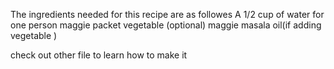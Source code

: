 The ingredients needed for this recipe are as followes 
A 1/2 cup of water for one person 
maggie packet 
vegetable (optional)
maggie masala 
oil(if adding vegetable )

check out other file to learn how to make it 
